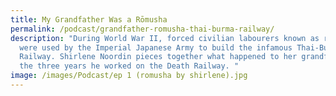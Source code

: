 ```yaml
---
title: My Grandfather Was a Rōmusha
permalink: /podcast/grandfather-romusha-thai-burma-railway/
description: "During World War II, forced civilian labourers known as rōmusha
  were used by the Imperial Japanese Army to build the infamous Thai-Burma
  Railway. Shirlene Noordin pieces together what happened to her grandfather in
  the three years he worked on the Death Railway. "
image: /images/Podcast/ep 1 (romusha by shirlene).jpg
---
```

